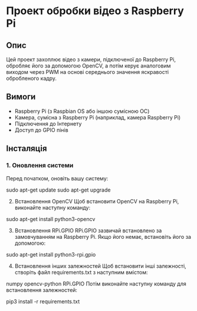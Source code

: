 # Проект обробки відео з Raspberry Pi

## Опис

Цей проект захоплює відео з камери, підключеної до Raspberry Pi, обробляє його за допомогою OpenCV, а потім керує аналоговим виходом через PWM на основі середнього значення яскравості обробленого кадру.

## Вимоги

- Raspberry Pi (з Raspbian OS або іншою сумісною ОС)
- Камера, сумісна з Raspberry Pi (наприклад, камера Raspberry Pi)
- Підключення до Інтернету
- Доступ до GPIO пінів

## Інсталяція

### 1. Оновлення системи

Перед початком, оновіть вашу систему:

sudo apt-get update
sudo apt-get upgrade

2. Встановлення OpenCV
Щоб встановити OpenCV на Raspberry Pi, виконайте наступну команду:

sudo apt-get install python3-opencv

3. Встановлення RPi.GPIO
RPi.GPIO зазвичай встановлено за замовчуванням на Raspberry Pi. Якщо його немає, встановіть його за допомогою:

sudo apt-get install python3-rpi.gpio

4. Встановлення інших залежностей
Щоб встановити інші залежності, створіть файл requirements.txt з наступним вмістом:

numpy
opencv-python
RPi.GPIO
Потім виконайте наступну команду для встановлення залежностей:

pip3 install -r requirements.txt
